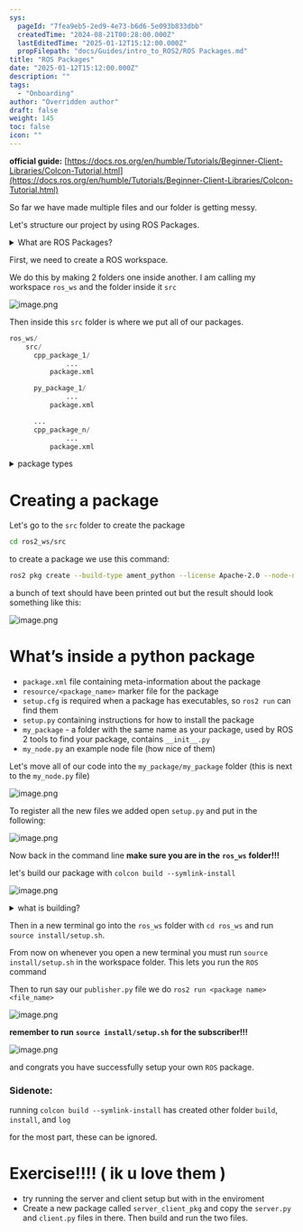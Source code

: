 ```yaml
---
sys:
  pageId: "7fea9eb5-2ed9-4e73-b6d6-5e093b833dbb"
  createdTime: "2024-08-21T00:28:00.000Z"
  lastEditedTime: "2025-01-12T15:12:00.000Z"
  propFilepath: "docs/Guides/intro_to_ROS2/ROS Packages.md"
title: "ROS Packages"
date: "2025-01-12T15:12:00.000Z"
description: ""
tags:
  - "Onboarding"
author: "Overridden author"
draft: false
weight: 145
toc: false
icon: ""
---
```


**official guide:** [https://docs.ros.org/en/humble/Tutorials/Beginner-Client-Libraries/Colcon-Tutorial.html](https://docs.ros.org/en/humble/Tutorials/Beginner-Client-Libraries/Colcon-Tutorial.html)

So far we have made multiple files and our folder is getting messy.

Let's structure our project by using ROS Packages.

<details>

<summary>What are ROS Packages?</summary>

ROS Packages are, as the name implies, packages of code that are highly sharable between ROS developers.

They consist of a folder, `package.xml` file, and source code

```python
      cpp_package_1/
		      ... imagine much code files here ..
          package.xml
```

</details>

First, we need to create a ROS workspace.

We do this by making 2 folders one inside another. I am calling my workspace `ros_ws` and the folder inside it `src`

![image.png](https://prod-files-secure.s3.us-west-2.amazonaws.com/d518164a-d88e-44d1-a4ee-3adb3bd8bce0/70706947-fd18-4537-a67b-e12946812d31/image.png?X-Amz-Algorithm=AWS4-HMAC-SHA256&X-Amz-Content-Sha256=UNSIGNED-PAYLOAD&X-Amz-Credential=ASIAZI2LB4665III73GC%2F20250516%2Fus-west-2%2Fs3%2Faws4_request&X-Amz-Date=20250516T170130Z&X-Amz-Expires=3600&X-Amz-Security-Token=IQoJb3JpZ2luX2VjEJH%2F%2F%2F%2F%2F%2F%2F%2F%2F%2FwEaCXVzLXdlc3QtMiJHMEUCICBMC8xzEk0BNX2HunUMpW%2BJNOcQgIQjnAVylDBFadq4AiEA8dRm7Fis0yjcTJs3aksvubf5YcFckswIHXjJKphUfOYq%2FwMIShAAGgw2Mzc0MjMxODM4MDUiDHxywnaCeQivbj5E%2FircAyhqY4Kg3bu6aXhBPObEz7UnHtv9Tr1EyWOeyTvT5bLmxXq2JUlGmD4HLKrDHbdfMtWhSuu%2B6LKH4rIbjriFXkZgD1yo9Q55kBpPM547%2B4z0hxuggPyu9WRfQvsUg7TlBW1NIFJ3KtJsaj31Ns2EwZuJ3wsUP4K8iyTw7ZHFdmuOt6cKjv3hELwJ%2BJxJKzAYRb58%2B5fteNpf7bPHM%2Boq93UQpXVfGe6ztU1J8G9jCZfwTY%2BdaRj0Ai93V3r2M04ZAGef%2BR8MxANkpNi341F16Y5or%2FEdRSZfR%2BBc4Sf%2B6FtmXdCMfIyQXURZOS3Quo4RuMh0Wdj5dIn6P9Nsvfbqfzz%2FkYmoc%2B7vcMx9bLINRiwjktqBh7DChyRHKuVX44sSBxos3SphVOqicSqoOVSaxDMFr5xiw6IrHDm3K%2BOUJqqjh%2FDK5jXn8QEZj%2BXut1eLmBhVZRs%2BnvcdZ5S4D2ZpS1ucbBFL%2FEbcDddDu4O0jw6Ck%2B66CucxiByUMRh7Qt9VgG7LHFh1lPfVpNcelw%2BUMrFk1vcUNMINnY0p70gi2fqJRn%2FXRPIVj252rSVPDPOwgRqvpPizfoA2cZ6urwX8XicCwCHS1jq3za9JN5h%2FG1lcI11%2B7dBF4snavchMMNnPncEGOqUBqEP4qruvpJGOd4dv%2FHfNkx8XOxPHxEnUIeNhFz5tdj4oV42gy9s9qBGk2M%2FzI2%2Fbr7CVJ6yjgAoIWk%2BTG5WBR01uNHkQkTCYfRIs49iUd3DTaVlHZB930YX5AjUeMX%2BQOz9UkDU4%2BDYiznju%2BZsv6pT84CApMxd4q7UpS6Z7%2FIvk399h8YBtT2iNHVJJbaiZKmldyJ8dcKqxSVO5KGB7UodZFKsg&X-Amz-Signature=d5ca4ee8ad89d1909fbbdc31eafd79c63e323471eb5ec24eb0b640371509cd3e&X-Amz-SignedHeaders=host&x-id=GetObject)

Then inside this `src` folder is where we put all of our packages.

```python
ros_ws/
    src/
      cpp_package_1/
		      ...
          package.xml

      py_package_1/
		      ...
          package.xml

      ...
      cpp_package_n/
		      ...
          package.xml

```

<details>

<summary>package types</summary>

packages can be either `C++` or python.

the intern file structure is different for each but for this guide we will stick to creating python packages

</details>

# Creating a package

Let's go to the `src` folder to create the package

```bash
cd ros2_ws/src
```

to create a package we use this command:

```bash
ros2 pkg create --build-type ament_python --license Apache-2.0 --node-name my_node my_package
```

a bunch of text should have been printed out but the result should look something like this:

![image.png](https://prod-files-secure.s3.us-west-2.amazonaws.com/d518164a-d88e-44d1-a4ee-3adb3bd8bce0/e6cf1e3f-8512-4a3e-b131-079f800bf3e8/image.png?X-Amz-Algorithm=AWS4-HMAC-SHA256&X-Amz-Content-Sha256=UNSIGNED-PAYLOAD&X-Amz-Credential=ASIAZI2LB4665III73GC%2F20250516%2Fus-west-2%2Fs3%2Faws4_request&X-Amz-Date=20250516T170130Z&X-Amz-Expires=3600&X-Amz-Security-Token=IQoJb3JpZ2luX2VjEJH%2F%2F%2F%2F%2F%2F%2F%2F%2F%2FwEaCXVzLXdlc3QtMiJHMEUCICBMC8xzEk0BNX2HunUMpW%2BJNOcQgIQjnAVylDBFadq4AiEA8dRm7Fis0yjcTJs3aksvubf5YcFckswIHXjJKphUfOYq%2FwMIShAAGgw2Mzc0MjMxODM4MDUiDHxywnaCeQivbj5E%2FircAyhqY4Kg3bu6aXhBPObEz7UnHtv9Tr1EyWOeyTvT5bLmxXq2JUlGmD4HLKrDHbdfMtWhSuu%2B6LKH4rIbjriFXkZgD1yo9Q55kBpPM547%2B4z0hxuggPyu9WRfQvsUg7TlBW1NIFJ3KtJsaj31Ns2EwZuJ3wsUP4K8iyTw7ZHFdmuOt6cKjv3hELwJ%2BJxJKzAYRb58%2B5fteNpf7bPHM%2Boq93UQpXVfGe6ztU1J8G9jCZfwTY%2BdaRj0Ai93V3r2M04ZAGef%2BR8MxANkpNi341F16Y5or%2FEdRSZfR%2BBc4Sf%2B6FtmXdCMfIyQXURZOS3Quo4RuMh0Wdj5dIn6P9Nsvfbqfzz%2FkYmoc%2B7vcMx9bLINRiwjktqBh7DChyRHKuVX44sSBxos3SphVOqicSqoOVSaxDMFr5xiw6IrHDm3K%2BOUJqqjh%2FDK5jXn8QEZj%2BXut1eLmBhVZRs%2BnvcdZ5S4D2ZpS1ucbBFL%2FEbcDddDu4O0jw6Ck%2B66CucxiByUMRh7Qt9VgG7LHFh1lPfVpNcelw%2BUMrFk1vcUNMINnY0p70gi2fqJRn%2FXRPIVj252rSVPDPOwgRqvpPizfoA2cZ6urwX8XicCwCHS1jq3za9JN5h%2FG1lcI11%2B7dBF4snavchMMNnPncEGOqUBqEP4qruvpJGOd4dv%2FHfNkx8XOxPHxEnUIeNhFz5tdj4oV42gy9s9qBGk2M%2FzI2%2Fbr7CVJ6yjgAoIWk%2BTG5WBR01uNHkQkTCYfRIs49iUd3DTaVlHZB930YX5AjUeMX%2BQOz9UkDU4%2BDYiznju%2BZsv6pT84CApMxd4q7UpS6Z7%2FIvk399h8YBtT2iNHVJJbaiZKmldyJ8dcKqxSVO5KGB7UodZFKsg&X-Amz-Signature=c49de28468e0cce9e190b98edb49f66e556381210de303950e8fa0944f023f8b&X-Amz-SignedHeaders=host&x-id=GetObject)

# What’s inside a python package

- `package.xml` file containing meta-information about the package
- `resource/<package_name>` marker file for the package
- `setup.cfg` is required when a package has executables, so `ros2 run` can find them
- `setup.py` containing instructions for how to install the package
- `my_package` - a folder with the same name as your package, used by ROS 2 tools to find your package, contains `__init__.py`
- `my_node.py` an example node file (how nice of them)

Let's move all of our code into the `my_package/my_package` folder (this is next to the `my_node.py` file)

![image.png](https://prod-files-secure.s3.us-west-2.amazonaws.com/d518164a-d88e-44d1-a4ee-3adb3bd8bce0/9ce58f11-0da9-4d3e-b86d-506a9685d378/image.png?X-Amz-Algorithm=AWS4-HMAC-SHA256&X-Amz-Content-Sha256=UNSIGNED-PAYLOAD&X-Amz-Credential=ASIAZI2LB4665III73GC%2F20250516%2Fus-west-2%2Fs3%2Faws4_request&X-Amz-Date=20250516T170130Z&X-Amz-Expires=3600&X-Amz-Security-Token=IQoJb3JpZ2luX2VjEJH%2F%2F%2F%2F%2F%2F%2F%2F%2F%2FwEaCXVzLXdlc3QtMiJHMEUCICBMC8xzEk0BNX2HunUMpW%2BJNOcQgIQjnAVylDBFadq4AiEA8dRm7Fis0yjcTJs3aksvubf5YcFckswIHXjJKphUfOYq%2FwMIShAAGgw2Mzc0MjMxODM4MDUiDHxywnaCeQivbj5E%2FircAyhqY4Kg3bu6aXhBPObEz7UnHtv9Tr1EyWOeyTvT5bLmxXq2JUlGmD4HLKrDHbdfMtWhSuu%2B6LKH4rIbjriFXkZgD1yo9Q55kBpPM547%2B4z0hxuggPyu9WRfQvsUg7TlBW1NIFJ3KtJsaj31Ns2EwZuJ3wsUP4K8iyTw7ZHFdmuOt6cKjv3hELwJ%2BJxJKzAYRb58%2B5fteNpf7bPHM%2Boq93UQpXVfGe6ztU1J8G9jCZfwTY%2BdaRj0Ai93V3r2M04ZAGef%2BR8MxANkpNi341F16Y5or%2FEdRSZfR%2BBc4Sf%2B6FtmXdCMfIyQXURZOS3Quo4RuMh0Wdj5dIn6P9Nsvfbqfzz%2FkYmoc%2B7vcMx9bLINRiwjktqBh7DChyRHKuVX44sSBxos3SphVOqicSqoOVSaxDMFr5xiw6IrHDm3K%2BOUJqqjh%2FDK5jXn8QEZj%2BXut1eLmBhVZRs%2BnvcdZ5S4D2ZpS1ucbBFL%2FEbcDddDu4O0jw6Ck%2B66CucxiByUMRh7Qt9VgG7LHFh1lPfVpNcelw%2BUMrFk1vcUNMINnY0p70gi2fqJRn%2FXRPIVj252rSVPDPOwgRqvpPizfoA2cZ6urwX8XicCwCHS1jq3za9JN5h%2FG1lcI11%2B7dBF4snavchMMNnPncEGOqUBqEP4qruvpJGOd4dv%2FHfNkx8XOxPHxEnUIeNhFz5tdj4oV42gy9s9qBGk2M%2FzI2%2Fbr7CVJ6yjgAoIWk%2BTG5WBR01uNHkQkTCYfRIs49iUd3DTaVlHZB930YX5AjUeMX%2BQOz9UkDU4%2BDYiznju%2BZsv6pT84CApMxd4q7UpS6Z7%2FIvk399h8YBtT2iNHVJJbaiZKmldyJ8dcKqxSVO5KGB7UodZFKsg&X-Amz-Signature=5d932bb46850415c2c1b2392342571f3658074a12d1159dbc6f6bdbfbeb0a73e&X-Amz-SignedHeaders=host&x-id=GetObject)

To register all the new files we added open `setup.py` and put in the following:

![image.png](https://prod-files-secure.s3.us-west-2.amazonaws.com/d518164a-d88e-44d1-a4ee-3adb3bd8bce0/1cd7c262-4cae-4496-9d75-c178537d24a2/image.png?X-Amz-Algorithm=AWS4-HMAC-SHA256&X-Amz-Content-Sha256=UNSIGNED-PAYLOAD&X-Amz-Credential=ASIAZI2LB4665III73GC%2F20250516%2Fus-west-2%2Fs3%2Faws4_request&X-Amz-Date=20250516T170130Z&X-Amz-Expires=3600&X-Amz-Security-Token=IQoJb3JpZ2luX2VjEJH%2F%2F%2F%2F%2F%2F%2F%2F%2F%2FwEaCXVzLXdlc3QtMiJHMEUCICBMC8xzEk0BNX2HunUMpW%2BJNOcQgIQjnAVylDBFadq4AiEA8dRm7Fis0yjcTJs3aksvubf5YcFckswIHXjJKphUfOYq%2FwMIShAAGgw2Mzc0MjMxODM4MDUiDHxywnaCeQivbj5E%2FircAyhqY4Kg3bu6aXhBPObEz7UnHtv9Tr1EyWOeyTvT5bLmxXq2JUlGmD4HLKrDHbdfMtWhSuu%2B6LKH4rIbjriFXkZgD1yo9Q55kBpPM547%2B4z0hxuggPyu9WRfQvsUg7TlBW1NIFJ3KtJsaj31Ns2EwZuJ3wsUP4K8iyTw7ZHFdmuOt6cKjv3hELwJ%2BJxJKzAYRb58%2B5fteNpf7bPHM%2Boq93UQpXVfGe6ztU1J8G9jCZfwTY%2BdaRj0Ai93V3r2M04ZAGef%2BR8MxANkpNi341F16Y5or%2FEdRSZfR%2BBc4Sf%2B6FtmXdCMfIyQXURZOS3Quo4RuMh0Wdj5dIn6P9Nsvfbqfzz%2FkYmoc%2B7vcMx9bLINRiwjktqBh7DChyRHKuVX44sSBxos3SphVOqicSqoOVSaxDMFr5xiw6IrHDm3K%2BOUJqqjh%2FDK5jXn8QEZj%2BXut1eLmBhVZRs%2BnvcdZ5S4D2ZpS1ucbBFL%2FEbcDddDu4O0jw6Ck%2B66CucxiByUMRh7Qt9VgG7LHFh1lPfVpNcelw%2BUMrFk1vcUNMINnY0p70gi2fqJRn%2FXRPIVj252rSVPDPOwgRqvpPizfoA2cZ6urwX8XicCwCHS1jq3za9JN5h%2FG1lcI11%2B7dBF4snavchMMNnPncEGOqUBqEP4qruvpJGOd4dv%2FHfNkx8XOxPHxEnUIeNhFz5tdj4oV42gy9s9qBGk2M%2FzI2%2Fbr7CVJ6yjgAoIWk%2BTG5WBR01uNHkQkTCYfRIs49iUd3DTaVlHZB930YX5AjUeMX%2BQOz9UkDU4%2BDYiznju%2BZsv6pT84CApMxd4q7UpS6Z7%2FIvk399h8YBtT2iNHVJJbaiZKmldyJ8dcKqxSVO5KGB7UodZFKsg&X-Amz-Signature=d912b4986043948dc231a2961ac3d8684acc6606ebcfc26cd05c662837aca35b&X-Amz-SignedHeaders=host&x-id=GetObject)

Now back in the command line **make sure you are in the** **`ros_ws`** **folder!!!**

let's build our package with `colcon build --symlink-install`

![image.png](https://prod-files-secure.s3.us-west-2.amazonaws.com/d518164a-d88e-44d1-a4ee-3adb3bd8bce0/2f2a0d27-b173-48fd-b189-5f5c0ce65619/image.png?X-Amz-Algorithm=AWS4-HMAC-SHA256&X-Amz-Content-Sha256=UNSIGNED-PAYLOAD&X-Amz-Credential=ASIAZI2LB4665III73GC%2F20250516%2Fus-west-2%2Fs3%2Faws4_request&X-Amz-Date=20250516T170130Z&X-Amz-Expires=3600&X-Amz-Security-Token=IQoJb3JpZ2luX2VjEJH%2F%2F%2F%2F%2F%2F%2F%2F%2F%2FwEaCXVzLXdlc3QtMiJHMEUCICBMC8xzEk0BNX2HunUMpW%2BJNOcQgIQjnAVylDBFadq4AiEA8dRm7Fis0yjcTJs3aksvubf5YcFckswIHXjJKphUfOYq%2FwMIShAAGgw2Mzc0MjMxODM4MDUiDHxywnaCeQivbj5E%2FircAyhqY4Kg3bu6aXhBPObEz7UnHtv9Tr1EyWOeyTvT5bLmxXq2JUlGmD4HLKrDHbdfMtWhSuu%2B6LKH4rIbjriFXkZgD1yo9Q55kBpPM547%2B4z0hxuggPyu9WRfQvsUg7TlBW1NIFJ3KtJsaj31Ns2EwZuJ3wsUP4K8iyTw7ZHFdmuOt6cKjv3hELwJ%2BJxJKzAYRb58%2B5fteNpf7bPHM%2Boq93UQpXVfGe6ztU1J8G9jCZfwTY%2BdaRj0Ai93V3r2M04ZAGef%2BR8MxANkpNi341F16Y5or%2FEdRSZfR%2BBc4Sf%2B6FtmXdCMfIyQXURZOS3Quo4RuMh0Wdj5dIn6P9Nsvfbqfzz%2FkYmoc%2B7vcMx9bLINRiwjktqBh7DChyRHKuVX44sSBxos3SphVOqicSqoOVSaxDMFr5xiw6IrHDm3K%2BOUJqqjh%2FDK5jXn8QEZj%2BXut1eLmBhVZRs%2BnvcdZ5S4D2ZpS1ucbBFL%2FEbcDddDu4O0jw6Ck%2B66CucxiByUMRh7Qt9VgG7LHFh1lPfVpNcelw%2BUMrFk1vcUNMINnY0p70gi2fqJRn%2FXRPIVj252rSVPDPOwgRqvpPizfoA2cZ6urwX8XicCwCHS1jq3za9JN5h%2FG1lcI11%2B7dBF4snavchMMNnPncEGOqUBqEP4qruvpJGOd4dv%2FHfNkx8XOxPHxEnUIeNhFz5tdj4oV42gy9s9qBGk2M%2FzI2%2Fbr7CVJ6yjgAoIWk%2BTG5WBR01uNHkQkTCYfRIs49iUd3DTaVlHZB930YX5AjUeMX%2BQOz9UkDU4%2BDYiznju%2BZsv6pT84CApMxd4q7UpS6Z7%2FIvk399h8YBtT2iNHVJJbaiZKmldyJ8dcKqxSVO5KGB7UodZFKsg&X-Amz-Signature=726215967ce06860dc7d7f91e53575cf797386223f7e268f97f43c70ca41cc9f&X-Amz-SignedHeaders=host&x-id=GetObject)

<details>

<summary>what is building?</summary>

if you are a CS major at Rose-Hulman you will learn the answer to this in CSSE132

but TLDR; is it combines all the code files into one program that can be run easily 

</details>

Then in a new terminal go into the `ros_ws` folder with `cd ros_ws` and run `source install/setup.sh`. 

From now on whenever you open a new terminal you must run `source install/setup.sh` in the workspace folder. This lets you run the `ROS` command

Then to run say our `publisher.py` file we do `ros2 run <package name> <file_name>`

![image.png](https://prod-files-secure.s3.us-west-2.amazonaws.com/d518164a-d88e-44d1-a4ee-3adb3bd8bce0/4f4b1219-3a44-4632-aa0a-ce3471699f59/image.png?X-Amz-Algorithm=AWS4-HMAC-SHA256&X-Amz-Content-Sha256=UNSIGNED-PAYLOAD&X-Amz-Credential=ASIAZI2LB4665III73GC%2F20250516%2Fus-west-2%2Fs3%2Faws4_request&X-Amz-Date=20250516T170130Z&X-Amz-Expires=3600&X-Amz-Security-Token=IQoJb3JpZ2luX2VjEJH%2F%2F%2F%2F%2F%2F%2F%2F%2F%2FwEaCXVzLXdlc3QtMiJHMEUCICBMC8xzEk0BNX2HunUMpW%2BJNOcQgIQjnAVylDBFadq4AiEA8dRm7Fis0yjcTJs3aksvubf5YcFckswIHXjJKphUfOYq%2FwMIShAAGgw2Mzc0MjMxODM4MDUiDHxywnaCeQivbj5E%2FircAyhqY4Kg3bu6aXhBPObEz7UnHtv9Tr1EyWOeyTvT5bLmxXq2JUlGmD4HLKrDHbdfMtWhSuu%2B6LKH4rIbjriFXkZgD1yo9Q55kBpPM547%2B4z0hxuggPyu9WRfQvsUg7TlBW1NIFJ3KtJsaj31Ns2EwZuJ3wsUP4K8iyTw7ZHFdmuOt6cKjv3hELwJ%2BJxJKzAYRb58%2B5fteNpf7bPHM%2Boq93UQpXVfGe6ztU1J8G9jCZfwTY%2BdaRj0Ai93V3r2M04ZAGef%2BR8MxANkpNi341F16Y5or%2FEdRSZfR%2BBc4Sf%2B6FtmXdCMfIyQXURZOS3Quo4RuMh0Wdj5dIn6P9Nsvfbqfzz%2FkYmoc%2B7vcMx9bLINRiwjktqBh7DChyRHKuVX44sSBxos3SphVOqicSqoOVSaxDMFr5xiw6IrHDm3K%2BOUJqqjh%2FDK5jXn8QEZj%2BXut1eLmBhVZRs%2BnvcdZ5S4D2ZpS1ucbBFL%2FEbcDddDu4O0jw6Ck%2B66CucxiByUMRh7Qt9VgG7LHFh1lPfVpNcelw%2BUMrFk1vcUNMINnY0p70gi2fqJRn%2FXRPIVj252rSVPDPOwgRqvpPizfoA2cZ6urwX8XicCwCHS1jq3za9JN5h%2FG1lcI11%2B7dBF4snavchMMNnPncEGOqUBqEP4qruvpJGOd4dv%2FHfNkx8XOxPHxEnUIeNhFz5tdj4oV42gy9s9qBGk2M%2FzI2%2Fbr7CVJ6yjgAoIWk%2BTG5WBR01uNHkQkTCYfRIs49iUd3DTaVlHZB930YX5AjUeMX%2BQOz9UkDU4%2BDYiznju%2BZsv6pT84CApMxd4q7UpS6Z7%2FIvk399h8YBtT2iNHVJJbaiZKmldyJ8dcKqxSVO5KGB7UodZFKsg&X-Amz-Signature=5fa55892108425ce41cf95d2371f43d3fcb824ca64c8f169915d469e7ca44b49&X-Amz-SignedHeaders=host&x-id=GetObject)

**remember to run** **`source install/setup.sh`** **for the subscriber!!!**

![image.png](https://prod-files-secure.s3.us-west-2.amazonaws.com/d518164a-d88e-44d1-a4ee-3adb3bd8bce0/02121119-dad4-49ec-8356-c956108b4243/image.png?X-Amz-Algorithm=AWS4-HMAC-SHA256&X-Amz-Content-Sha256=UNSIGNED-PAYLOAD&X-Amz-Credential=ASIAZI2LB4665III73GC%2F20250516%2Fus-west-2%2Fs3%2Faws4_request&X-Amz-Date=20250516T170130Z&X-Amz-Expires=3600&X-Amz-Security-Token=IQoJb3JpZ2luX2VjEJH%2F%2F%2F%2F%2F%2F%2F%2F%2F%2FwEaCXVzLXdlc3QtMiJHMEUCICBMC8xzEk0BNX2HunUMpW%2BJNOcQgIQjnAVylDBFadq4AiEA8dRm7Fis0yjcTJs3aksvubf5YcFckswIHXjJKphUfOYq%2FwMIShAAGgw2Mzc0MjMxODM4MDUiDHxywnaCeQivbj5E%2FircAyhqY4Kg3bu6aXhBPObEz7UnHtv9Tr1EyWOeyTvT5bLmxXq2JUlGmD4HLKrDHbdfMtWhSuu%2B6LKH4rIbjriFXkZgD1yo9Q55kBpPM547%2B4z0hxuggPyu9WRfQvsUg7TlBW1NIFJ3KtJsaj31Ns2EwZuJ3wsUP4K8iyTw7ZHFdmuOt6cKjv3hELwJ%2BJxJKzAYRb58%2B5fteNpf7bPHM%2Boq93UQpXVfGe6ztU1J8G9jCZfwTY%2BdaRj0Ai93V3r2M04ZAGef%2BR8MxANkpNi341F16Y5or%2FEdRSZfR%2BBc4Sf%2B6FtmXdCMfIyQXURZOS3Quo4RuMh0Wdj5dIn6P9Nsvfbqfzz%2FkYmoc%2B7vcMx9bLINRiwjktqBh7DChyRHKuVX44sSBxos3SphVOqicSqoOVSaxDMFr5xiw6IrHDm3K%2BOUJqqjh%2FDK5jXn8QEZj%2BXut1eLmBhVZRs%2BnvcdZ5S4D2ZpS1ucbBFL%2FEbcDddDu4O0jw6Ck%2B66CucxiByUMRh7Qt9VgG7LHFh1lPfVpNcelw%2BUMrFk1vcUNMINnY0p70gi2fqJRn%2FXRPIVj252rSVPDPOwgRqvpPizfoA2cZ6urwX8XicCwCHS1jq3za9JN5h%2FG1lcI11%2B7dBF4snavchMMNnPncEGOqUBqEP4qruvpJGOd4dv%2FHfNkx8XOxPHxEnUIeNhFz5tdj4oV42gy9s9qBGk2M%2FzI2%2Fbr7CVJ6yjgAoIWk%2BTG5WBR01uNHkQkTCYfRIs49iUd3DTaVlHZB930YX5AjUeMX%2BQOz9UkDU4%2BDYiznju%2BZsv6pT84CApMxd4q7UpS6Z7%2FIvk399h8YBtT2iNHVJJbaiZKmldyJ8dcKqxSVO5KGB7UodZFKsg&X-Amz-Signature=f828668be08030df37a2b82b6ed9cad4d575ba4023f8dce4980ab33d9e428798&X-Amz-SignedHeaders=host&x-id=GetObject)

and congrats you have successfully setup your own `ROS` package.

### Sidenote:

running `colcon build --symlink-install` has created other folder `build`, `install`, and `log`

for the most part, these can be ignored.

# Exercise!!!! ( ik u love them )

- try running the server and client setup but with in the enviroment
- Create a new package called `server_client_pkg` and copy the `server.py` and `client.py` files in there. Then build and run the two files.

